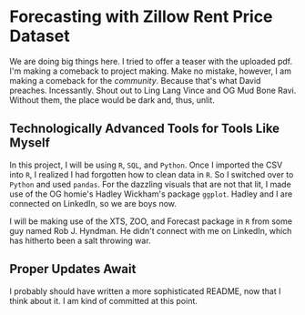 # Forecasting with Zillow Rent Price Dataset

We are doing big things here. I tried to offer a teaser with the uploaded pdf. I'm making a comeback to project making. Make no mistake, however, I am making a comeback for the _community_. Because that's what David preaches. Incessantly. Shout out to Ling Lang Vince and OG Mud Bone Ravi. Without them, the place would be dark and, thus, unlit.

## Technologically Advanced Tools for Tools Like Myself

In this project, I will be using `R`, `SQL`, and `Python`. Once I imported the CSV into `R`, I realized I had forgotten how to clean data in `R`. So I switched over to `Python` and used `pandas`. For the dazzling visuals that are not that lit, I made use of the OG homie's Hadley Wickham's package `ggplot`. Hadley and I are connected on LinkedIn, so we are boys now.

I will be making use of the XTS, ZOO, and Forecast package in `R` from some guy named Rob J. Hyndman. He didn't connect with me on LinkedIn, which has hitherto been a salt throwing war. 


## Proper Updates Await

I probably should have written a more sophisticated README, now that I think about it. I am kind of committed at this point. 
